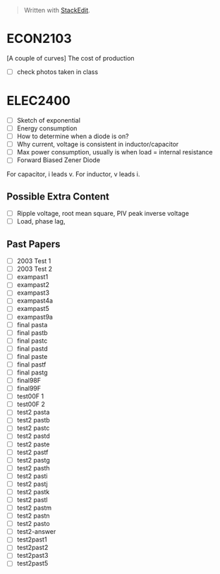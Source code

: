 


> Written with [StackEdit](https://stackedit.io/).

# ECON2103
[A couple of curves] The cost of production

- [ ] check photos taken in class

# ELEC2400
- [ ] Sketch of exponential
- [ ] Energy consumption
- [ ] How to determine when a diode is on?
- [ ] Why current, voltage is consistent in inductor/capacitor
- [ ] Max power consumption, usually is when load = internal resistance
- [ ] Forward Biased Zener Diode

For capacitor, i leads v. For inductor, v leads i.

## Possible Extra Content
- [ ] Ripple voltage, root mean square, PIV peak inverse voltage
- [ ] Load, phase lag, 

## Past Papers
- [ ] 2003 Test 1
- [ ] 2003 Test 2
- [ ] exampast1
- [ ] exampast2
- [ ] exampast3
- [ ] exampast4a
- [ ] exampast5
- [ ] exampast9a
- [ ] final pasta
- [ ] final pastb
- [ ] final pastc
- [ ] final pastd
- [ ] final paste
- [ ] final pastf
- [ ] final pastg
- [ ] final98F
- [ ] final99F
- [ ] test00F 1
- [ ] test00F 2
- [ ] test2 pasta
- [ ] test2 pastb
- [ ] test2 pastc
- [ ] test2 pastd
- [ ] test2 paste
- [ ] test2 pastf
- [ ] test2 pastg
- [ ] test2 pasth
- [ ] test2 pasti
- [ ] test2 pastj
- [ ] test2 pastk
- [ ] test2 pastl
- [ ] test2 pastm
- [ ] test2 pastn
- [ ] test2 pasto
- [ ] test2-answer
- [ ] test2past1
- [ ] test2past2
- [ ] test2past3
- [ ] test2past5
<!--stackedit_data:
eyJoaXN0b3J5IjpbLTEzMTU5ODExODhdfQ==
-->